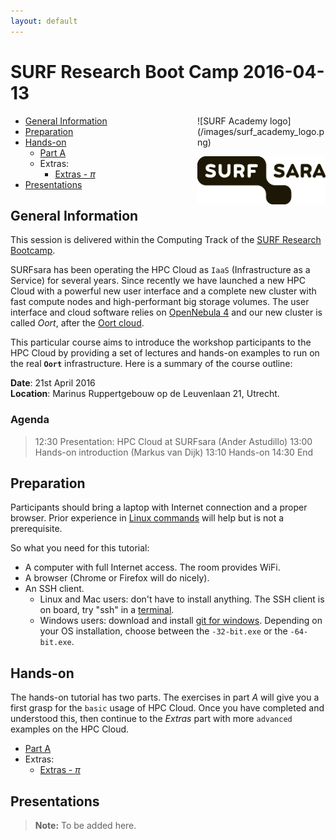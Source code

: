 ```yaml
---
layout: default
---
```


# SURF Research Boot Camp 2016-04-13

<div style="float:right;max-width:205px;" markdown="1">
![SURF Academy logo](/images/surf_academy_logo.png)

![SURFsara logo](/images/SURFsara_logo.png)
</div>

* [General Information](#general) <br>
* [Preparation](#preparation) <br>
* [Hands-on](#hands-on) <br>
  * [Part A](partA)
  * Extras:
    * [Extras - _&pi;_](extraPI)
* [Presentations](#presentations)

## <a name="general"></a>General Information 
This session is delivered within the Computing Track of the [SURF Research Bootcamp](https://www.surf.nl/academy/surf-research-bootcamp).

SURFsara has been operating the HPC Cloud as `IaaS` (Infrastructure as a Service) for several years. 
Since recently we have launched a new HPC Cloud with a powerful new user interface and a complete new cluster with fast compute nodes and high-performant big storage volumes. 
The user interface and cloud software relies on [OpenNebula 4](http://opennebula.org/) and our new cluster is called _Oort_, after the [Oort cloud](https://en.wikipedia.org/wiki/Oort_cloud).

This particular course aims to introduce the workshop participants to the HPC Cloud by providing a set of lectures and hands-on examples to run on the real **`Oort`** infrastructure. 
Here is a summary of the course outline:

**Date**: 21st April 2016  
**Location**: Marinus Ruppertgebouw op de Leuvenlaan 21, Utrecht.  

### Agenda
>12:30 Presentation: HPC Cloud at SURFsara (Ander Astudillo)
13:00 Hands-on introduction (Markus van Dijk)
13:10 Hands-on
14:30 End  

## <a name="preparation"></a>Preparation

Participants should bring a laptop with Internet connection and a proper browser. 
Prior experience in [Linux commands](http://cli.learncodethehardway.org/book/) will help but is not a prerequisite. 

So what you need for this tutorial:

* A computer with full Internet access. The room provides WiFi.
* A browser (Chrome or Firefox will do nicely).
* An SSH client.
  * Linux and Mac users: don't have to install anything. The SSH client is on board, try "ssh" in a [terminal](http://askubuntu.com/questions/38162/what-is-a-terminal-and-how-do-i-open-and-use-it).
  * Windows users: download and install [git for windows](https://git-for-windows.github.io/). Depending on your OS installation, choose between the `-32-bit.exe` or the `-64-bit.exe`.


## <a name="hands-on"></a> Hands-on
The hands-on tutorial has two parts. The exercises in part *A* will give you a first grasp for the `basic` usage of HPC Cloud. Once you have completed and understood this, then continue to the *Extras* part with more `advanced` examples on the HPC Cloud. 

  * [Part A](partA)
  * Extras:
    * [Extras - _&pi;_](extraPI)

## <a name="presentations"></a> Presentations

>**Note:** To be added here.
